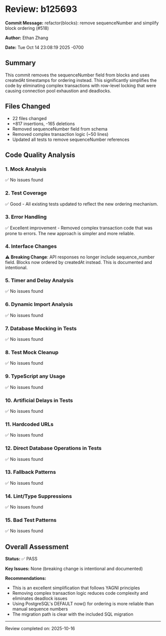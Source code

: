 # Review: b125693

**Commit Message:** refactor(blocks): remove sequenceNumber and simplify block ordering (#518)

**Author:** Ethan Zhang

**Date:** Tue Oct 14 23:08:19 2025 -0700

## Summary

This commit removes the sequenceNumber field from blocks and uses createdAt timestamps for ordering instead. This significantly simplifies the code by eliminating complex transactions with row-level locking that were causing connection pool exhaustion and deadlocks.

## Files Changed

- 22 files changed
- +817 insertions, -165 deletions
- Removed sequenceNumber field from schema
- Removed complex transaction logic (~50 lines)
- Updated all tests to remove sequenceNumber references

## Code Quality Analysis

### 1. Mock Analysis
✅ No issues found

### 2. Test Coverage
✅ Good - All existing tests updated to reflect the new ordering mechanism.

### 3. Error Handling
✅ Excellent improvement - Removed complex transaction code that was prone to errors. The new approach is simpler and more reliable.

### 4. Interface Changes
⚠️ **Breaking Change**: API responses no longer include sequence_number field. Blocks now ordered by createdAt instead. This is documented and intentional.

### 5. Timer and Delay Analysis
✅ No issues found

### 6. Dynamic Import Analysis
✅ No issues found

### 7. Database Mocking in Tests
✅ No issues found

### 8. Test Mock Cleanup
✅ No issues found

### 9. TypeScript any Usage
✅ No issues found

### 10. Artificial Delays in Tests
✅ No issues found

### 11. Hardcoded URLs
✅ No issues found

### 12. Direct Database Operations in Tests
✅ No issues found

### 13. Fallback Patterns
✅ No issues found

### 14. Lint/Type Suppressions
✅ No issues found

### 15. Bad Test Patterns
✅ No issues found

## Overall Assessment

**Status:** ✅ PASS

**Key Issues:** None (breaking change is intentional and documented)

**Recommendations:**
- This is an excellent simplification that follows YAGNI principles
- Removing complex transaction logic reduces code complexity and eliminates deadlock issues
- Using PostgreSQL's DEFAULT now() for ordering is more reliable than manual sequence numbers
- The migration path is clear with the included SQL migration

---
Review completed on: 2025-10-16
